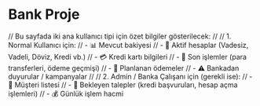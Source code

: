 # Bank Proje

// Bu sayfada iki ana kullanıcı tipi için özet bilgiler gösterilecek:
//
// 1. Normal Kullanıcı için:
// - 📊 Mevcut bakiyesi
// - 🏦 Aktif hesaplar (Vadesiz, Vadeli, Döviz, Kredi vb.)
// - 💳 Kredi kartı bilgileri
// - 🔔 Son işlemler (para transferleri, ödeme geçmişi)
// - 📅 Planlanan ödemeler
// - ⚠️ Bankadan duyurular / kampanyalar
//
// 2. Admin / Banka Çalışanı için (gerekli ise):
// - 👥 Müşteri listesi
// - 📑 Bekleyen talepler (kredi başvuruları, hesap açma işlemleri)
// - 💰 Günlük işlem hacmi
